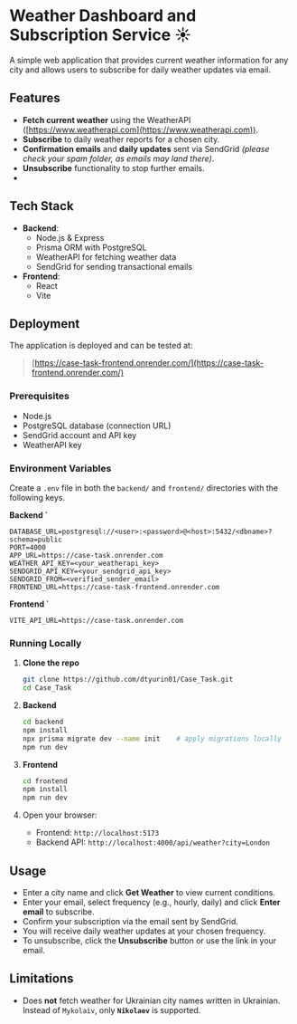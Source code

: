 # Weather Dashboard and Subscription Service ☀️

A simple web application that provides current weather information for any city and allows users to subscribe for daily weather updates via email.

## Features

- **Fetch current weather** using the WeatherAPI ([https://www.weatherapi.com](https://www.weatherapi.com)).
- **Subscribe** to daily weather reports for a chosen city.
- **Confirmation emails** and **daily updates** sent via SendGrid *(please check your spam folder, as emails may land there)*.
- **Unsubscribe** functionality to stop further emails.
- 

## Tech Stack

- **Backend**:
  - Node.js & Express
  - Prisma ORM with PostgreSQL
  - WeatherAPI for fetching weather data
  - SendGrid for sending transactional emails
- **Frontend**:
  - React
  - Vite

## Deployment

The application is deployed and can be tested at:

> [https://case-task-frontend.onrender.com/](https://case-task-frontend.onrender.com/)


### Prerequisites

- Node.js 
- PostgreSQL database (connection URL)
- SendGrid account and API key
- WeatherAPI key

### Environment Variables

Create a `.env` file in both the `backend/` and `frontend/` directories with the following keys.

**Backend `**

```env
DATABASE_URL=postgresql://<user>:<password>@<host>:5432/<dbname>?schema=public
PORT=4000
APP_URL=https://case-task.onrender.com
WEATHER_API_KEY=<your_weatherapi_key>
SENDGRID_API_KEY=<your_sendgrid_api_key>
SENDGRID_FROM=<verified_sender_email>
FRONTEND_URL=https://case-task-frontend.onrender.com
```

**Frontend `**

```env
VITE_API_URL=https://case-task.onrender.com
```

### Running Locally

1. **Clone the repo**
   ```bash
   git clone https://github.com/dtyurin01/Case_Task.git
   cd Case_Task
   ```

2. **Backend**
   ```bash
   cd backend
   npm install
   npx prisma migrate dev --name init    # apply migrations locally
   npm run dev
   ```

3. **Frontend**
   ```bash
   cd frontend
   npm install
   npm run dev
   ```

4. Open your browser:
   - Frontend: `http://localhost:5173`
   - Backend API: `http://localhost:4000/api/weather?city=London`

## Usage

- Enter a city name and click **Get Weather** to view current conditions.
- Enter your email, select frequency (e.g., hourly, daily) and click **Enter email** to subscribe.
- Confirm your subscription via the email sent by SendGrid.
- You will receive daily weather updates at your chosen frequency.
- To unsubscribe, click the **Unsubscribe** button or use the link in your email.

## Limitations

- Does **not** fetch weather for Ukrainian city names written in Ukrainian. Instead of `Mykolaiv`, only **`Nikolaev`** is supported.



